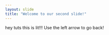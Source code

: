 ```yaml
---
layout: slide
title: "Welcome to our second slide!"
---
```

hey tuts this is lit!!!
Use the left arrow to go back!

